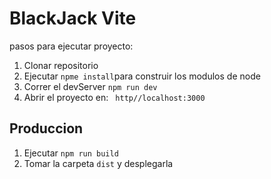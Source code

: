 # BlackJack Vite

pasos para ejecutar proyecto:

1. Clonar repositorio
2. Ejecutar `npme install`para construir los modulos de node
3. Correr el devServer `npm run dev`
4. Abrir el proyecto en: ` http//localhost:3000`

## Produccion

1. Ejecutar `npm run build`
2. Tomar la carpeta `dist` y desplegarla
